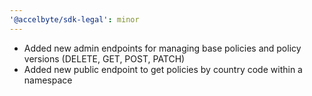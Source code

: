 ```yaml
---
'@accelbyte/sdk-legal': minor
---
```


- Added new admin endpoints for managing base policies and policy versions (DELETE, GET, POST, PATCH)
- Added new public endpoint to get policies by country code within a namespace